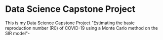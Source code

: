 # Data Science Capstone Project

This is my Data Science Capstone Project "Estimating the basic reproduction number (R0) of COVID-19 using a Monte Carlo method on the SIR model"-
